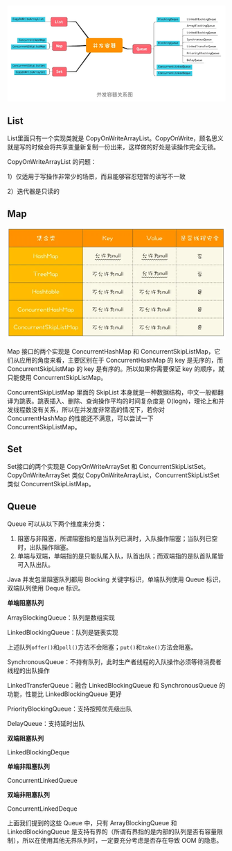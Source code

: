 
![](assets/Java并发容器类/并发容器类.webp)

## List

List里面只有一个实现类就是 CopyOnWriteArrayList。CopyOnWrite，顾名思义就是写的时候会将共享变量新复制一份出来，这样做的好处是读操作完全无锁。

CopyOnWriteArrayList 的问题：

1）仅适用于写操作非常少的场景，而且能够容忍短暂的读写不一致

2）迭代器是只读的

## Map

![](assets/Java并发容器类/map.webp)

Map 接口的两个实现是 ConcurrentHashMap 和 ConcurrentSkipListMap，它们从应用的角度来看，主要区别在于 ConcurrentHashMap 的 key 是无序的，而 ConcurrentSkipListMap 的 key 是有序的。所以如果你需要保证 key 的顺序，就只能使用 ConcurrentSkipListMap。

ConcurrentSkipListMap 里面的 SkipList 本身就是一种数据结构，中文一般都翻译为跳表。跳表插入、删除、查询操作平均的时间复杂度是 O(logn)，理论上和并发线程数没有关系，所以在并发度非常高的情况下，若你对 ConcurrentHashMap 的性能还不满意，可以尝试一下 ConcurrentSkipListMap。

## Set

Set接口的两个实现是 CopyOnWriteArraySet 和 ConcurrentSkipListSet。CopyOnWriteArraySet 类似 CopyOnWriteArrayList，ConcurrentSkipListSet 类似 ConcurrentSkipListMap。

## Queue

Queue 可以从以下两个维度来分类：

1. 阻塞与非阻塞，所谓阻塞指的是当队列已满时，入队操作阻塞；当队列已空时，出队操作阻塞。
2. 单端与双端，单端指的是只能队尾入队，队首出队；而双端指的是队首队尾皆可入队出队。

Java 并发包里阻塞队列都用 Blocking 关键字标识，单端队列使用 Queue 标识，双端队列使用 Deque 标识。

**单端阻塞队列**

ArrayBlockingQueue：队列是数组实现

LinkedBlockingQueue：队列是链表实现

上述队列`offer()`和`poll()`方法不会阻塞；`put()`和`take()`方法会阻塞。

SynchronousQueue：不持有队列，此时生产者线程的入队操作必须等待消费者线程的出队操作

LinkedTransferQueue：融合 LinkedBlockingQueue 和 SynchronousQueue 的功能，性能比 LinkedBlockingQueue 更好

PriorityBlockingQueue：支持按照优先级出队

DelayQueue：支持延时出队

**双端阻塞队列**

LinkedBlockingDeque

**单端非阻塞队列**

ConcurrentLinkedQueue

**双端非阻塞队列**

ConcurrentLinkedDeque

上面我们提到的这些 Queue 中，只有 ArrayBlockingQueue 和 LinkedBlockingQueue 是支持有界的（所谓有界指的是内部的队列是否有容量限制），所以在使用其他无界队列时，一定要充分考虑是否存在导致 OOM 的隐患。
